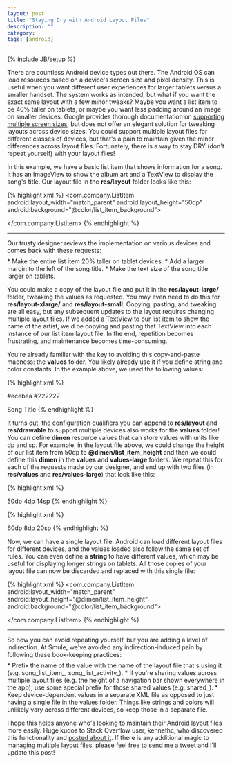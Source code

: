```yaml
---
layout: post
title: "Staying Dry with Android Layout Files"
description: ""
category: 
tags: [android]
---
```

{% include JB/setup %}

There are countless Android device types out there. The Android OS can load resources based on a device's screen size and pixel density. This is useful when you want different user experiences for larger tablets versus a smaller handset. The system works as intended, but what if you want the exact same layout with a few minor tweaks? Maybe you want a list item to be 40% taller on tablets, or maybe you want less padding around an image on smaller devices. Google provides thorough documentation on [supporting multiple screen sizes][1], but does not offer an elegant solution for tweaking layouts across device sizes. You could support multiple layout files for different classes of devices, but that's a pain to maintain given the minor differences across layout files. Fortunately, there is a way to stay DRY (don't repeat yourself) with your layout files!

<!--break-->

In this example, we have a basic list item that shows information for a song. It has an ImageView to show the album art and a TextView to display the song's title. Our layout file in the **res/layout** folder looks like this:

{% highlight xml %}
<com.company.ListItem
  android:layout_width="match_parent"
  android:layout_height="50dp"
  android:background="@color/list_item_background">

  <ImageView
    android:layout_width="wrap_content"
    android:layout_width="wrap_content"
    android:layout_gravity="center_vertical"
    android:src="@drawable/album_blank"/>

  <TextView
    android:layout_width="wrap_content"
    android:layout_height="wrap_content"
    android:layout_gravity="center_vertical"
    android:layout_marginLeft="4dp"
    android:textColor="@color/song_title_text_color"
    android:textSize="14sp"
    android:text="@string/default_song_title"/>

</com.company.ListItem>
{% endhighlight %}

<hr class="separator"/>

<p style="margin-bottom: 8px;">Our trusty designer reviews the implementation on various devices and comes back with these requests:</p>
* Make the entire list item 20% taller on tablet devices.
* Add a larger margin to the left of the song title.
* Make the text size of the song title larger on tablets.

You could make a copy of the layout file and put it in the **res/layout-large/** folder, tweaking the values as requested. You may even need to do this for **res/layout-xlarge/** and **res/layout-small**. Copying, pasting, and tweaking are all easy, but any subsequent updates to the layout requires changing multiple layout files. If we added a TextView to our list item to show the name of the artist, we'd be copying and pasting that TextView into each instance of our list item layout file. In the end, repetition becomes frustrating, and maintenance becomes time-consuming.

You're already familiar with the key to avoiding this copy-and-paste madness: the **values** folder. You likely already use it if you define string and color constants. In the example above, we used the following values:

{% highlight xml %}
<resources>
  <!-- color values -->
  <color name="list_item_background">#ecebea</color>
  <color name="song_title_text_color">#222222</color>

  <!-- string values -->
  <string name="default_song_title">Song Title</string>
</resources>
{% endhighlight %}

It turns out, the configuration qualifiers you can append to **res/layout** and **res/drawable** to support multiple devices also works for the **values** folder! You can define **dimen** resource values that can store values with units like dp and sp. For example, in the layout file above, we could change the height of our list item from 50dp to **@dimen/list_item_height** and then we could define this **dimen** in the **values** and **values-large** folders. We repeat this for each of the requests made by our designer, and end up with two files (in **res/values** and **res/values-large**) that look like this:

{% highlight xml %}
<!-- res/values/list_item_values.xml -->
<dimen name="list_item_height">50dp</dimen>
<dimen name="list_item_song_title_left_margin">4dp</dimen>
<dimen name="list_item_song_title_text_size">14sp</dimen>
{% endhighlight %}

{% highlight xml %}
<!-- res/values-large/list_item_values.xml -->
<dimen name="list_item_height">60dp</dimen>
<dimen name="list_item_song_title_left_margin">8dp</dimen>
<dimen name="list_item_song_title_text_size">20sp</dimen>
{% endhighlight %}  

Now, we can have a single layout file. Android can load different layout files for different devices, and the values loaded also follow the same set of rules. You can even define a **string** to have different values, which may be useful for displaying longer strings on tablets. All those copies of your layout file can now be discarded and replaced with this single file:

{% highlight xml %}
<com.company.ListItem
  android:layout_width="match_parent"
  android:layout_height="@dimen/list_item_height"
  android:background="@color/list_item_background">

  <ImageView
    android:layout_width="wrap_content"
    android:layout_width="wrap_content"
    android:layout_gravity="center_vertical"
    android:src="@drawable/album_blank"/>

  <TextView
    android:layout_width="wrap_content"
    android:layout_height="wrap_content"
    android:layout_gravity="center_vertical"
    android:layout_marginLeft="@dimen/list_item_song_title_left_margin"
    android:textColor="@color/song_title_text_color"
    android:textSize="@dimen/list_item_song_title_text_size"
    android:text="@string/default_song_title"/>

</com.company.ListItem>
{% endhighlight %}

<hr class="separator"/>

<p style="margin-bottom: 8px;">So now you can avoid repeating yourself, but you are adding a level of indirection. At Smule, we've avoided any indirection-induced pain by following these book-keeping practices:</p>
* Prefix the name of the value with the name of the layout file that's using it (e.g. song_list_item_, song_list_activity_).
* If you're sharing values across multiple layout files (e.g. the height of a navigation bar shown everywhere in the app), use some special prefix for those shared values (e.g. shared_).
* Keep device-dependent values in a separate XML file as opposed to just having a single file in the values folder. Things like strings and colors will unlikely vary across different devices, so keep those in a separate file.

I hope this helps anyone who's looking to maintain their Android layout files more easily. Huge kudos to Stack Overflow user, kennethc, who discovered this functionality and [posted about it][2]. If there is any additional magic to managing multiple layout files, please feel free to [send me a tweet](https://twitter.com/markmcerqueira) and I'll update this post! 

[1]: https://developer.android.com/guide/practices/screens_support.html
[2]: http://stackoverflow.com/questions/12616321/android-how-do-you-manage-multiple-layout-files-in-line-with-dry-principle